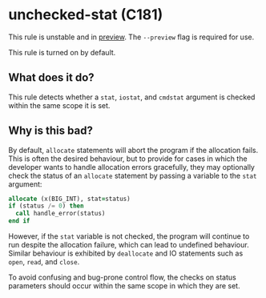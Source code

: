 # unchecked-stat (C181)
This rule is unstable and in [preview](../preview.md). The `--preview` flag is required for use.

This rule is turned on by default.

## What does it do?
This rule detects whether a `stat`, `iostat`, and `cmdstat` argument is checked
within the same scope it is set.

## Why is this bad?
By default, `allocate` statements will abort the program if the allocation
fails. This is often the desired behaviour, but to provide for cases in
which the developer wants to handle allocation errors gracefully, they may
optionally check the status of an `allocate` statement by passing a variable
to the `stat` argument:

```f90
allocate (x(BIG_INT), stat=status)
if (status /= 0) then
  call handle_error(status)
end if
```

However, if the `stat` variable is not checked, the program will continue to
run despite the allocation failure, which can lead to undefined behaviour.
Similar behaviour is exhibited by `deallocate` and IO statements such as
`open`, `read`, and `close`.

To avoid confusing and bug-prone control flow, the checks on status parameters
should occur within the same scope in which they are set.

